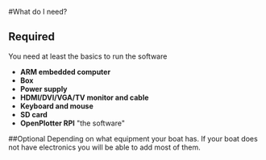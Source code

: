 #What do I need?

## Required
You need at least the basics to run the software
* **ARM embedded computer**
* **Box**
* **Power supply**
* **HDMI/DVI/VGA/TV monitor and cable**
* **Keyboard and mouse**
* **SD card**
* **OpenPlotter RPI** "the software"

##Optional
Depending on what equipment your boat has. If your boat does not have electronics you will be able to add most of them.



